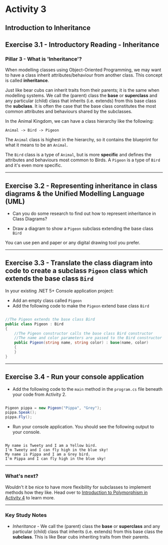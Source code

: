 # Activity 3
## Introduction to Inheritance

## Exercise 3.1 - Introductory Reading - Inheritance

### Pillar 3 - What is 'Inheritance'?

When modelling classes using Object-Oriented Programming, we may want to have a class inherit attributes/behaviour from another class. This concept is called **inheritance**.

Just like bear cubs can inherit traits from their parents; it is the same when modelling systems. We call the (parent) class the **base** or **superclass** and any particular (child) class that inherits (i.e. extends) from this base class the **subclass**. It is often the case that the base class constitutes the most common attributes and behaviours shared by the subclasses.

In the Animal Kingdom, we can have a class hierarchy like the following:

```
Animal -> Bird -> Pigeon
```

The `Animal` class is highest in the hierarchy, so it contains the blueprint for what it means to be an `Animal`. 

The `Bird` class is a type of `Animal`, but is more **specific** and defines the attributes and behaviours most common to Birds. A `Pigeon` is a type of `Bird` and it's even more specific.

---

## Exercise 3.2 - Representing inheritance in class diagrams & the Unified Modelling Language (UML)

- Can you do some research to find out how to represent inheritance in Class Diagrams?

- Draw a diagram to show a `Pigeon` subclass extending the base class `Bird`

You can use pen and paper or any digital drawing tool you prefer.

---

## Exercise 3.3 - Translate the class diagram into code to create a subclass `Pigeon` class which extends the base class `Bird`

In your existing .NET 5+ Console application project:

- Add an empty class called `Pigeon`
- Add the following code to make the `Pigeon` extend base class `Bird`

```csharp

//The Pigeon extends the base class Bird
public class Pigeon : Bird
{
    //The Pigeon constructor calls the base class Bird constructor
    //The name and color parameters are passed to the Bird constructor
    public Pigeon(string name, string color) : base(name, color)
    {
    }
}

```

---

## Exercise 3.4 - Run your console application

- Add the following code to the `main` method in the `program.cs` file beneath your code from Activity 2.

```csharp

Pigeon pippa = new Pigeon("Pippa", "Grey");
pippa.Speak();
pippa.Fly();

```

- Run your console application. You should see the following output to your console.

```

My name is Tweety and I am a Yellow bird.
I'm Tweety and I can fly high in the blue sky!
My name is Pippa and I am a Grey bird.
I'm Pippa and I can fly high in the blue sky!

```
---

### What's next?

Wouldn't it be nice to have more flexibility for subclasses to implement methods how they like. Head over to [Introduction to Polymorphism in Activity 4](./activity_4) to learn more.

---

### Key Study Notes

- *Inheritance* - We call the (parent) class the **base** or **superclass** and any particular (child) class that inherits (i.e. extends) from this base class the **subclass**. This is like Bear cubs inheriting traits from their parents.